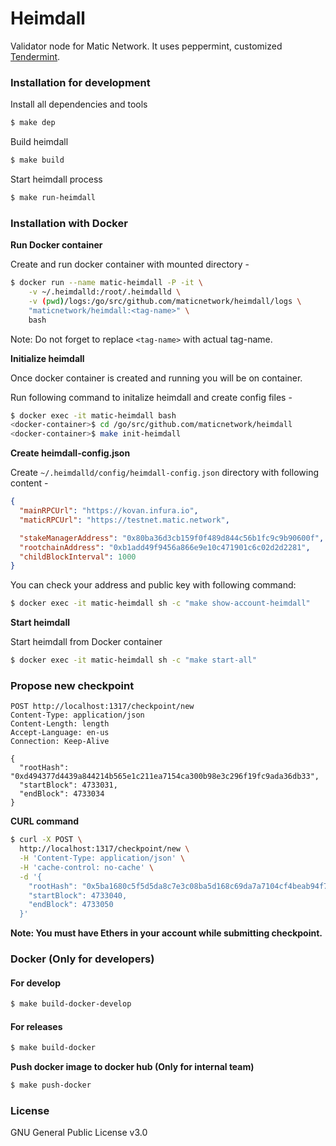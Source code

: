 # Heimdall

Validator node for Matic Network. It uses peppermint, customized [Tendermint](https://github.com/tendermint/tendermint).

### Installation for development

Install all dependencies and tools

```bash
$ make dep
```

Build heimdall

```bash
$ make build
```

Start heimdall process

```bash
$ make run-heimdall
```

### Installation with Docker

**Run Docker container**

Create and run docker container with mounted directory -

```bash
$ docker run --name matic-heimdall -P -it \
    -v ~/.heimdalld:/root/.heimdalld \
    -v (pwd)/logs:/go/src/github.com/maticnetwork/heimdall/logs \
    "maticnetwork/heimdall:<tag-name>" \
    bash
```

Note: Do not forget to replace `<tag-name>` with actual tag-name.

**Initialize heimdall**

Once docker container is created and running you will be on container.

Run following command to initalize heimdall and create config files -

```bash
$ docker exec -it matic-heimdall bash
<docker-container>$ cd /go/src/github.com/maticnetwork/heimdall
<docker-container>$ make init-heimdall
```

**Create heimdall-config.json**

Create `~/.heimdalld/config/heimdall-config.json` directory with following content -

```json
{
  "mainRPCUrl": "https://kovan.infura.io",
  "maticRPCUrl": "https://testnet.matic.network",

  "stakeManagerAddress": "0x80ba36d3cb159f0f489d844c56b1fc9c9b90600f",
  "rootchainAddress": "0xb1add49f9456a866e9e10c471901c6c02d2d2281",
  "childBlockInterval": 1000
}
```

You can check your address and public key with following command:

```bash
$ docker exec -it matic-heimdall sh -c "make show-account-heimdall"
```

**Start heimdall**

Start heimdall from Docker container

```bash
$ docker exec -it matic-heimdall sh -c "make start-all"
```

### Propose new checkpoint

```
POST http://localhost:1317/checkpoint/new
Content-Type: application/json
Content-Length: length
Accept-Language: en-us
Connection: Keep-Alive

{
  "rootHash": "0xd494377d4439a844214b565e1c211ea7154ca300b98e3c296f19fc9ada36db33",
  "startBlock": 4733031,
  "endBlock": 4733034
}
```

**CURL command**

```bash
$ curl -X POST \
  http://localhost:1317/checkpoint/new \
  -H 'Content-Type: application/json' \
  -H 'cache-control: no-cache' \
  -d '{
    "rootHash": "0x5ba1680c5f5d5da8c7e3c08ba5d168c69da7a7104cf4beab94f7c0c955551f35",
    "startBlock": 4733040,
    "endBlock": 4733050
  }'
```

**Note: You must have Ethers in your account while submitting checkpoint.**

### Docker (Only for developers)

#### For develop

```bash
$ make build-docker-develop
```

#### For releases

```bash
$ make build-docker
```

**Push docker image to docker hub (Only for internal team)**

```bash
$ make push-docker
```

### License

GNU General Public License v3.0
